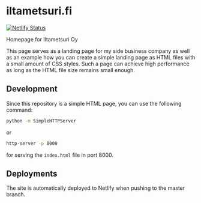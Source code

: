 # iltametsuri.fi

[![Netlify Status](https://api.netlify.com/api/v1/badges/b797d7a9-55a3-47a3-82a4-66ae0611d885/deploy-status)](https://app.netlify.com/sites/iltametsuri/deploys)

Homepage for Iltametsuri Oy

This page serves as a landing page for my side business company as well as an example how you can create a simple landing page as HTML files with a small amount of CSS styles.
Such a page can achieve high performance as long as the HTML file size remains small enough.

## Development

Since this repository is a simple HTML page, you can use the following command:

```bash
python -m SimpleHTTPServer
```

or

```bash
http-server -p 8000
```

for serving the `index.html` file in port 8000.

## Deployments

The site is automatically deployed to Netlify when pushing to the master branch.
